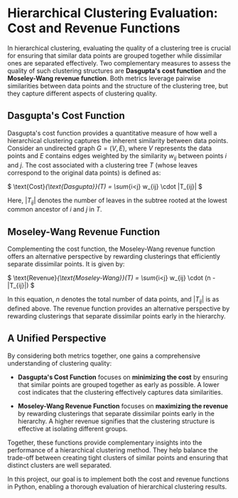 # Hierarchical Clustering Evaluation: Cost and Revenue Functions

In hierarchical clustering, evaluating the quality of a clustering tree is crucial for ensuring that similar data points are grouped together while dissimilar ones are separated effectively. Two complementary measures to assess the quality of such clustering structures are **Dasgupta's cost function** and the **Moseley-Wang revenue function**. Both metrics leverage pairwise similarities between data points and the structure of the clustering tree, but they capture different aspects of clustering quality.

## Dasgupta's Cost Function

Dasgupta's cost function provides a quantitative measure of how well a hierarchical clustering captures the inherent similarity between data points. Consider an undirected graph $G = (V, E)$, where $V$ represents the data points and $E$ contains edges weighted by the similarity $w_{ij}$ between points $i$ and $j$. The cost associated with a clustering tree $T$ (whose leaves correspond to the original data points) is defined as:

$
     \text{Cost}_{\text{Dasgupta}}(T) = \sum_{i<j} w_{ij} \cdot |T_{ij}|
$


Here, $|T_{ij}|$ denotes the number of leaves in the subtree rooted at the lowest common ancestor of $i$ and $j$ in $T$.

## Moseley-Wang Revenue Function

Complementing the cost function, the Moseley-Wang revenue function offers an alternative perspective by rewarding clusterings that efficiently separate dissimilar points. It is given by:

$
\text{Revenue}_{\text{Moseley-Wang}}(T) = \sum_{i<j} w_{ij} \cdot (n - |T_{ij}|)
 $

In this equation, $n$ denotes the total number of data points, and $|T_{ij}|$ is as defined above. The revenue function provides an alternative perspective by rewarding clusterings that separate dissimilar points early in the hierarchy.

## A Unified Perspective

By considering both metrics together, one gains a comprehensive understanding of clustering quality:

- **Dasgupta's Cost Function** focuses on **minimizing the cost** by ensuring that similar points are grouped together as early as possible. A lower cost indicates that the clustering effectively captures data similarities.
  
- **Moseley-Wang Revenue Function** focuses on **maximizing the revenue** by rewarding clusterings that separate dissimilar points early in the hierarchy. A higher revenue signifies that the clustering structure is effective at isolating different groups.

Together, these functions provide complementary insights into the performance of a hierarchical clustering method. They help balance the trade-off between creating tight clusters of similar points and ensuring that distinct clusters are well separated.

In this project, our goal is to implement both the cost and revenue functions in Python, enabling a thorough evaluation of hierarchical clustering results.
